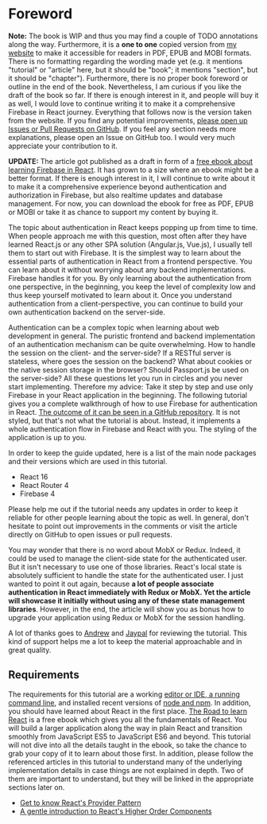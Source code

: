 # Foreword

**Note:** The book is WIP and thus you may find a couple of TODO annotations along the way. Furthermore, it is a **one to one** copied version from [my website](https://www.robinwieruch.de/complete-firebase-authentication-react-tutorial) to make it accessible for readers in PDF, EPUB and MOBI formats. There is no formatting regarding the wording made yet (e.g. it mentions "tutorial" or "article" here, but it should be "book"; it mentions "section", but it should be "chapter"). Furthermore, there is no proper book foreword or outline in the end of the book. Nevertheless, I am curious if you like the draft of the book so far. If there is enough interest in it, and people will buy it as well, I would love to continue writing it to make it a comprehensive Firebase in React journey. Everything that follows now is the version taken from the website. If you find any potential improvements, [please open up Issues or Pull Requests on GitHub](https://github.com/rwieruch/blog_robinwieruch_content/blob/master/complete-firebase-authentication-react-tutorial.md). If you feel any section needs more explanations, please open an Issue on GitHub too. I would very much appreciate your contribution to it.

**UPDATE:** The article got published as a draft in form of a [free ebook about learning Firebase in React](https://leanpub.com/learn-react-firebase). It has grown to a size where an ebook might be a better format. If there is enough interest in it, I will continue to write about it to make it a comprehensive experience beyond authentication and authorization in Firebase, but also realtime updates and database management. For now, you can download the ebook for free as PDF, EPUB or MOBI or take it as chance to support my content by buying it.

The topic about authentication in React keeps popping up from time to time. When people approach me with this question, most often after they have learned React.js or any other SPA solution (Angular.js, Vue.js), I usually tell them to start out with Firebase. It is the simplest way to learn about the essential parts of authentication in React from a frontend perspective. You can learn about it without worrying about any backend implementations. Firebase handles it for you. By only learning about the authentication from one perspective, in the beginning, you keep the level of complexity low and thus keep yourself motivated to learn about it. Once you understand authentication from a client-perspective, you can continue to build your own authentication backend on the server-side.

Authentication can be a complex topic when learning about web development in general. The puristic frontend and backend implementation of an authentication mechanism can be quite overwhelming. How to handle the session on the client- and the server-side? If a RESTful server is stateless, where goes the session on the backend? What about cookies or the native session storage in the browser? Should Passport.js be used on the server-side? All these questions let you run in circles and you never start implementing. Therefore my advice: Take it step by step and use only Firebase in your React application in the beginning. The following tutorial gives you a complete walkthrough of how to use Firebase for authentication in React. [The outcome of it can be seen in a GitHub repository](https://react-firebase-authentication.wieruch.com/). It is not styled, but that's not what the tutorial is about. Instead, it implements a whole authentication flow in Firebase and React with you. The styling of the application is up to you.

In order to keep the guide updated, here is a list of the main node packages and their versions which are used in this tutorial.

* React 16
* React Router 4
* Firebase 4

Please help me out if the tutorial needs any updates in order to keep it reliable for other people learning about the topic as well. In general, don't hesitate to point out improvements in the comments or visit the article directly on GitHub to open issues or pull requests.

You may wonder that there is no word about MobX or Redux. Indeed, it could be used to manage the client-side state for the authenticated user. But it isn't necessary to use one of those libraries. React's local state is absolutely sufficient to handle the state for the authenticated user. I just wanted to point it out again, because **a lot of people associate authentication in React immediately with Redux or MobX. Yet the article will showcase it initially without using any of these state management libraries**. However, in the end, the article will show you as bonus how to upgrade your application using Redux or MobX for the session handling.

A lot of thanks goes to [Andrew](https://github.com/andrew-secret) and [Jaypal](https://github.com/jaypal) for reviewing the tutorial. This kind of support helps me a lot to keep the material approachable and in great quality.

## Requirements

The requirements for this tutorial are a working [editor or IDE, a running command line](https://www.robinwieruch.de/developer-setup/), and installed recent versions of [node and npm](https://nodejs.org/en/). In addition, you should have learned about React in the first place. [The Road to learn React](https://www.robinwieruch.de/the-road-to-learn-react/) is a free ebook which gives you all the fundamentals of React. You will build a larger application along the way in plain React and transition smoothly from JavaScript ES5 to JavaScript ES6 and beyond. This tutorial will not dive into all the details taught in the ebook, so take the chance to grab your copy of it to learn about those first. In addition, please follow the referenced articles in this tutorial to understand many of the underlying implementation details in case things are not explained in depth. Two of them are important to understand, but they will be linked in the appropriate sections later on.

* [Get to know React's Provider Pattern](https://www.robinwieruch.de/react-provider-pattern-context/)
* [A gentle introduction to React's Higher Order Components](https://www.robinwieruch.de/gentle-introduction-higher-order-components/)